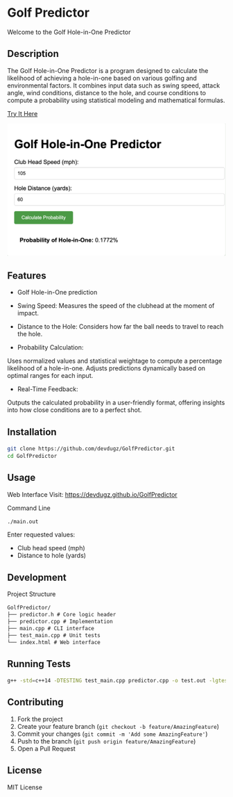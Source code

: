 # Golf Predictor

Welcome to the Golf Hole-in-One Predictor

## Description

The Golf Hole-in-One Predictor is a program designed to calculate the likelihood of achieving a hole-in-one based on various golfing and environmental factors. It combines input data such as swing speed, attack angle, wind conditions, distance to the hole, and course conditions to compute a probability using statistical modeling and mathematical formulas.

[Try It Here](https://devdugz.github.io/GolfPredictor)

![Golf Predictor Interface](assets/MMM-GolfPredictor_Pic.png)

## Features

- Golf Hole-in-One prediction
- Swing Speed: Measures the speed of the clubhead at the moment of impact.
- Distance to the Hole: Considers how far the ball needs to travel to reach the hole.

- Probability Calculation:

Uses normalized values and statistical weightage to compute a percentage likelihood of a hole-in-one.
Adjusts predictions dynamically based on optimal ranges for each input.

- Real-Time Feedback:

Outputs the calculated probability in a user-friendly format, offering insights into how close conditions are to a perfect shot.

## Installation

```bash
git clone https://github.com/devdugz/GolfPredictor.git
cd GolfPredictor
```

## Usage

Web Interface
Visit: https://devdugz.github.io/GolfPredictor

Command Line

```bash
./main.out
```

Enter requested values:

- Club head speed (mph)
- Distance to hole (yards)

## Development

Project Structure

```
GolfPredictor/
├── predictor.h # Core logic header
├── predictor.cpp # Implementation
├── main.cpp # CLI interface
├── test_main.cpp # Unit tests
└── index.html # Web interface
```

## Running Tests

```bash
g++ -std=c++14 -DTESTING test_main.cpp predictor.cpp -o test.out -lgtest -lgtest_main -pthread && ./test.out
```

## Contributing

1. Fork the project
2. Create your feature branch (`git checkout -b feature/AmazingFeature`)
3. Commit your changes (`git commit -m 'Add some AmazingFeature'`)
4. Push to the branch (`git push origin feature/AmazingFeature`)
5. Open a Pull Request

## License

MIT License
